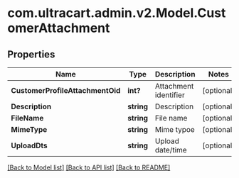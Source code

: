 # com.ultracart.admin.v2.Model.CustomerAttachment
## Properties

Name | Type | Description | Notes
------------ | ------------- | ------------- | -------------
**CustomerProfileAttachmentOid** | **int?** | Attachment identifier | [optional] 
**Description** | **string** | Description | [optional] 
**FileName** | **string** | File name | [optional] 
**MimeType** | **string** | Mime typoe | [optional] 
**UploadDts** | **string** | Upload date/time | [optional] 


[[Back to Model list]](../README.md#documentation-for-models) [[Back to API list]](../README.md#documentation-for-api-endpoints) [[Back to README]](../README.md)

